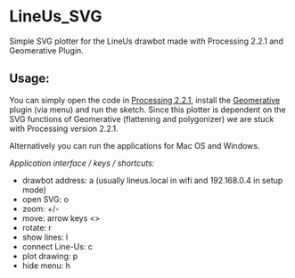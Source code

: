 # LineUs_SVG
Simple SVG plotter for the LineUs drawbot made with Processing 2.2.1 and Geomerative Plugin.

## Usage:
You can simply open the code in [Processing 2.2.1](https://processing.org/download/), install the [Geomerative](http://www.ricardmarxer.com/geomerative/) plugin (via menu) and run the sketch. Since this plotter is dependent on the SVG functions of Geomerative (flattening and polygonizer) we are stuck with Processing version 2.2.1.

Alternatively you can run the applications for Mac OS and Windows.

_Application interface / keys / shortcuts:_
* drawbot address: a (usually lineus.local in wifi and 192.168.0.4 in setup mode)
* open SVG: o
* zoom: +/-
* move: arrow keys <>
* rotate: r
* show lines: l
* connect Line-Us: c
* plot drawing: p
* hide menu: h
